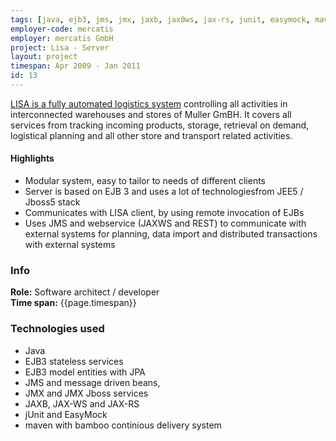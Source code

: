 ```yaml
---
tags: [java, ejb3, jms, jmx, jaxb, jax0ws, jax-rs, junit, easymock, maven, bamboo]
employer-code: mercatis
employer: mercatis GmbH
project: Lisa - Server
layout: project
timespan: Apr 2009 - Jan 2011
id: 13
---
```


[LISA is a fully automated logistics system](https://mercatis.com/web/homepage/lisa-logistik) controlling all activities in interconnected warehouses and stores of Muller GmBH. It covers all services from tracking incoming products, storage, retrieval on demand, logistical planning and all other store and transport related activities.

#### Highlights
* Modular system, easy to tailor to needs of different clients
* Server is based on EJB 3 and uses a lot of technologiesfrom JEE5 / Jboss5 stack
* Communicates with LISA client, by using remote invocation of EJBs
* Uses JMS and webservice (JAX­WS and REST) to communicate with external systems for planning, data import and distributed transactions with external systems

### Info
**Role:** Software architect / developer  
**Time span:**  {{page.timespan}}

### Technologies used
* Java
* EJB3 stateless services
* EJB3 model entities with JPA
* JMS and message driven beans,
* JMX and JMX Jboss services
* JAXB, JAX­-WS and JAX-­RS
* jUnit and EasyMock
* maven with bamboo continious delivery system
